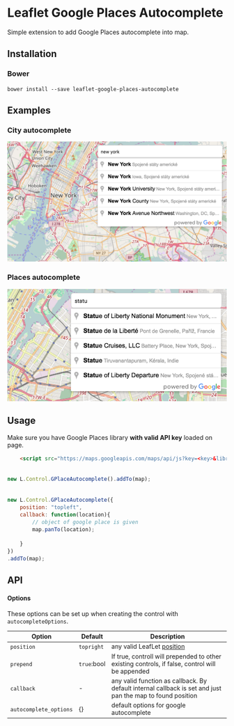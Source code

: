 # Leaflet Google Places Autocomplete

Simple extension to add Google Places autocomplete into map.


## Installation

### Bower

    bower install --save leaflet-google-places-autocomplete

## Examples

### City autocomplete
![City autocomplete](example/screen-city.png)

### Places autocomplete
![Places autocomplete](example/screen-poi.png)

## Usage

Make sure you have Google Places library **with valid API key** loaded on page.

```html
    <script src="https://maps.googleapis.com/maps/api/js?key=<key>&libraries=places"></script>
```

```javascript

new L.Control.GPlaceAutocomplete().addTo(map);

```

```javascript

new L.Control.GPlaceAutocomplete({
	position: "topleft",
	callback: function(location){
		// object of google place is given
		map.panTo(location);

	}
})
.addTo(map);

```

## API

#### <a name="autocompleteOptions"></a> Options

These options can be set up when creating the control with `autocompleteOptions`.

Option                | Default       | Description
----------------------|---------------|---------------------------------------------------------
`position`            | `topright`    | any valid LeafLet [position](http://leafletjs.com/reference.html#control-positions)
`prepend`             | `true`:bool   | If true, controll will prepended to other existing controls, if false, control will be appended
`callback`            | -             | any valid function as callback. By default internal callback is set and just pan the map to found position
`autocomplete_options`| {}            | default options for google autocomplete
